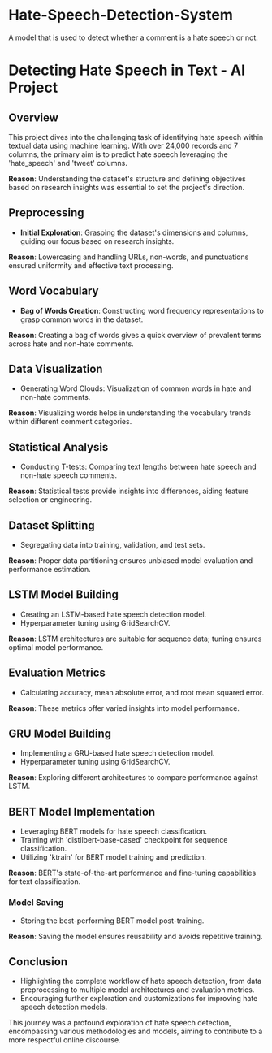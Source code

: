 # Hate-Speech-Detection-System
A model that is used to detect whether a comment is a hate speech or not.

# Detecting Hate Speech in Text - AI Project

## Overview
This project dives into the challenging task of identifying hate speech within textual data using machine learning. With over 24,000 records and 7 columns, the primary aim is to predict hate speech leveraging the 'hate_speech' and 'tweet' columns.

**Reason**: Understanding the dataset's structure and defining objectives based on research insights was essential to set the project's direction.

## Preprocessing
- **Initial Exploration**: Grasping the dataset's dimensions and columns, guiding our focus based on research insights.
  
**Reason**: Lowercasing and handling URLs, non-words, and punctuations ensured uniformity and effective text processing.

## Word Vocabulary
- **Bag of Words Creation**: Constructing word frequency representations to grasp common words in the dataset.

**Reason**: Creating a bag of words gives a quick overview of prevalent terms across hate and non-hate comments.

## Data Visualization
- Generating Word Clouds: Visualization of common words in hate and non-hate comments.

**Reason**: Visualizing words helps in understanding the vocabulary trends within different comment categories.

## Statistical Analysis
- Conducting T-tests: Comparing text lengths between hate speech and non-hate speech comments.

**Reason**: Statistical tests provide insights into differences, aiding feature selection or engineering.

## Dataset Splitting
- Segregating data into training, validation, and test sets.

**Reason**: Proper data partitioning ensures unbiased model evaluation and performance estimation.

## LSTM Model Building
- Creating an LSTM-based hate speech detection model.
- Hyperparameter tuning using GridSearchCV.

**Reason**: LSTM architectures are suitable for sequence data; tuning ensures optimal model performance.

## Evaluation Metrics
- Calculating accuracy, mean absolute error, and root mean squared error.

**Reason**: These metrics offer varied insights into model performance.

## GRU Model Building
- Implementing a GRU-based hate speech detection model.
- Hyperparameter tuning using GridSearchCV.

**Reason**: Exploring different architectures to compare performance against LSTM.

## BERT Model Implementation
- Leveraging BERT models for hate speech classification.
- Training with 'distilbert-base-cased' checkpoint for sequence classification.
- Utilizing 'ktrain' for BERT model training and prediction.

**Reason**: BERT's state-of-the-art performance and fine-tuning capabilities for text classification.

### Model Saving
- Storing the best-performing BERT model post-training.

**Reason**: Saving the model ensures reusability and avoids repetitive training.

## Conclusion
- Highlighting the complete workflow of hate speech detection, from data preprocessing to multiple model architectures and evaluation metrics.
- Encouraging further exploration and customizations for improving hate speech detection models.

This journey was a profound exploration of hate speech detection, encompassing various methodologies and models, aiming to contribute to a more respectful online discourse.
